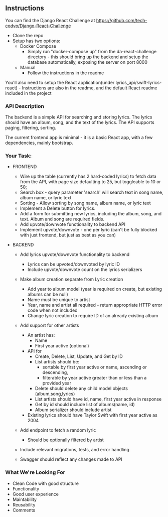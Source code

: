 ## Instructions

You can find the Django React Challenge at https://github.com/tech-codvo/Django-React-Challenge
- Clone the repo
- Setup has two options:
	- Docker Compose
		- Simply run "docker-compose up" from the da-react-challenge directory - this should bring up the backend and setup the database automatically, exposing the server on port 8000
	- Manual
		- Follow the instructions in the readme

You'll also need to setup the React application(under lyrics_api/swift-lyrics-react) - Instructions are also in the readme, and the default React readme included in the project

### API Description
The backend is a simple API for searching and storing lyrics.  The lyrics should have an album, song, and the text of the lyrics. The API supports paging, filtering, sorting.

The current frontend app is minimal - it is a basic React app, with a few dependencies, mainly bootstrap.

### Your Task:
- FRONTEND
   - Wire up the table (currently has 2 hard-coded lyrics) to fetch data from the API, with page size defaulting to 25, but toggleable to 10 or 50;
   - Search box - query parameter 'search' will search text in song name, album name, or lyric text
   - Sorting - Allow sorting by song name, album name, or lyric text
   - Implement a Delete button for lyrics.
   - Add a form for submitting new lyrics, including the album, song, and text. Album and song are required fields.
   - Add upvote/downvote functionality to backend API
   - Implement upvote/downvote - one per lyric (can't be fully blocked with just frontend, but just as best as you can)
	
- BACKEND
   - Add lyrics upvote/downvote functionality to backend
      - Lyrics can be upvoted/downvoted by lyric ID
      - Include upvote/downvote count on the lyrics serializers
	   
   - Make album creation separate from Lyric creation
      - Add year to album model (year is required on create, but existing albums can be null)
	  - Name must be unique	to artist
	  - Year, name and artist all required - return appropriate HTTP error code when not included
	  - Change lyric creation to require ID of an already existing album
	  
   - Add support for other artists
      - An artist has:
	     - Name 
	   	 - First year active (optional) 
	  - API for
	     - Create, Delete, List, Update, and Get by ID
		 - List artists should be:
		    - sortable by first year active or name, ascending or descending,
		    - filterable by year active greater than or less than a provided year
		 - Delete should delete any child model objects (album,song,lyrics)
		 - List artists should have id, name, first year active in response
		 - Get by id should include list of albums(name, id)
		 - Album serializer should include artist
	  - Existing lyrics should have Taylor Swift with first year active as 2004
	  
   - Add endpoint to fetch a random lyric
      - Should be optionally filtered by artist
	  
   - Include relevant migrations, tests, and error handling
   - Swagger should reflect any changes made to API	
	

### What We're Looking For
   - Clean Code with good structure
   - Functionality
   - Good user experience
   - Maintability
   - Reusability
   - Comments



